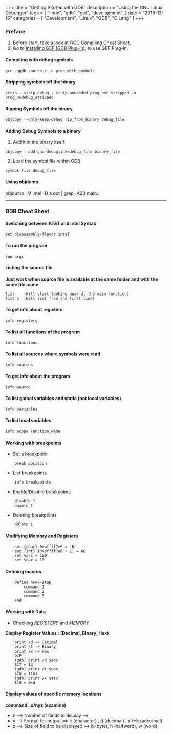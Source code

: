 +++
title = "Getting Started with GDB"
description = "Using the GNU Linux Debugger"
tags = [
    "linux",
    "gdb",
    "gef",
    "development",
]
date = "2018-12-16"
categories = [
    "Development",
    "Linux",
    "GDB",
    "C Lang"
]
+++

### Preface
1. Before start, take a look at [GCC Compiling Cheat Sheet](/post/gcc-cheat-sheet).
2. Go to [Installing GEF (GDB Plug-in)](/posts/installing-gdb-gef), to use GEF Plug-in.


#### Compiling with debug symbols
```
gcc -ggdb source.c -o prog_with_symbols
```

#### Stripping symbols off the binary
```
strip --strip-debug --strip-unneeded prog_not_stripped -o prog_nodebug_stripped
```

#### Ripping Symbols off the binary
```
objcopy --only-keep-debug rip_from_binary debug_file
```

#### Adding Debug Symbols to a binary
1. Add it in the binary itself
```
objcopy --add-gnu-debuglink=debug_file binary_file
```

2. Load the symbol file within GDB
```
symbol-file debug_file
```

#### Using objdump
objdump -M intel -D a.out | grep -A20 main.:

----

### GDB Cheat Sheet

#### Switching between AT&T and Intel Syntax
```
set disassembly-flavor intel
```

#### To run the program
```
run args
```

#### Listing the source file 
**Just work when source file is available at the same folder and with the same file name**
```
list    (Will start looking near at the main function)
list 1  (Will list from the first line)
```

#### To get info about registers
```
info registers
```

#### To list all functions of the program
```
info functions
```

#### To list all sources where symbols were read
```
info sources
```

#### To get info about the program
```
info source
```

#### To list global variables and static (not local variables)
```
info variables
```

#### To list local variables
```
info scope Function_Name
```

#### Working with breakpoints

* Set a breakpoint
```
    break position
```

* List breakpoints
```
    info breakpoints
```

* Enable/Disable breakpoints
```
    disable 1
    enable 1
```

* Deleting breakpoints
```
    delete 1
```

#### Modifying Memory and Registers
```
    set {char} 0xbffff7e6 = 'B'
    set {int} (0xbffff7e6 + 1) = 66
    set var1 = 100
    set $eax = 10
```

#### Defining macros

```
    define hook-stop
        command 1
        command 2
        command 3
    end
```

#### Working with Data

* Checking _REGISTERS_ and _MEMORY_

**Display Register Values : (Decimal, Binary, Hex)**
```
    print /d –> Decimal
    print /t –> Binary
    print /x –> Hex
    O/P :
    (gdb) print /d $eax
    $17 = 13
    (gdb) print /t $eax
    $18 = 1101
    (gdb) print /x $eax
    $19 = 0xd
```

#### Display values of specific memory locations

**command : x/nyz (examine)**

* n –> Number of fields to display ==>
* y –> Format for output ==> c (character) , d (decimal) , x (Hexadecimal)
* z –> Size of field to be displayed ==> b (byte), h (halfword), w (word)
